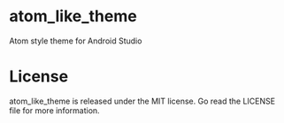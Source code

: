 # atom_like_theme
Atom style theme for Android Studio

# License
atom_like_theme is released under the MIT license. Go read the LICENSE file for more information.
